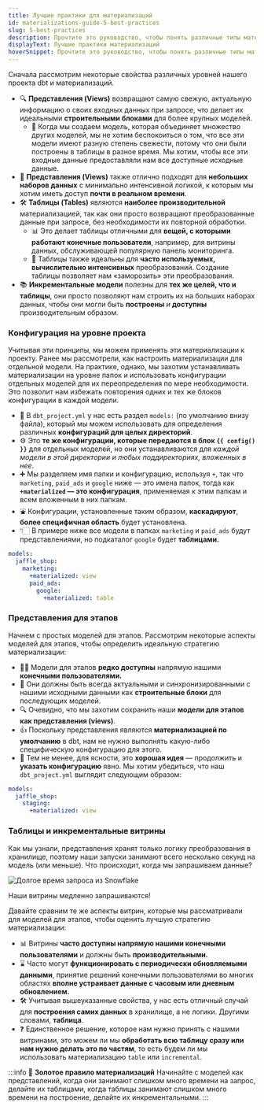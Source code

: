```yaml
---
title: Лучшие практики для материализаций
id: materializations-guide-5-best-practices
slug: 5-best-practices
description: Прочтите это руководство, чтобы понять различные типы материализаций, которые вы можете создать в dbt.
displayText: Лучшие практики материализаций
hoverSnippet: Прочтите это руководство, чтобы понять различные типы материализаций, которые вы можете создать в dbt.
---
```


Сначала рассмотрим некоторые свойства различных уровней нашего проекта dbt и материализаций.

- 🔍 **Представления (Views)** возвращают самую свежую, актуальную информацию о своих входных данных при запросе, что делает их идеальными **строительными блоками** для более крупных моделей.
  - 🧶 Когда мы создаем модель, которая объединяет множество других моделей, мы не хотим беспокоиться о том, что все эти модели имеют разную степень свежести, потому что они были построены в таблицы в разное время. Мы хотим, чтобы все эти входные данные предоставляли нам все доступные исходные данные.
- 🤏 **Представления (Views)** также отлично подходят для **небольших наборов данных** с минимально интенсивной логикой, к которым мы хотим иметь доступ **почти в реальном времени**.
- 🛠️ **Таблицы (Tables)** являются **наиболее производительной** материализацией, так как они просто возвращают преобразованные данные при запросе, без необходимости их повторной обработки.
  - 📊 Это делает таблицы отличными для **вещей, с которыми работают конечные пользователи**, например, для витрины данных, обслуживающей популярную панель мониторинга.
  - 💪 Таблицы также идеальны для **часто используемых, вычислительно интенсивных** преобразований. Создание таблицы позволяет нам «заморозить» эти преобразования.
- 📚 **Инкрементальные модели** полезны для **тех же целей, что и таблицы**, они просто позволяют нам строить их на больших наборах данных, чтобы они могли быть **построены** _и_ **доступны** производительным образом.

### Конфигурация на уровне проекта

Учитывая эти принципы, мы можем применять эти материализации к проекту. Ранее мы рассмотрели, как настроить материализации для отдельной модели. На практике, однако, мы захотим устанавливать материализации на уровне папок и использовать конфигурации отдельных моделей для их переопределения по мере необходимости. Это позволит нам избежать повторения одних и тех же блоков конфигурации в каждой модели.

- 📂 В `dbt_project.yml` у нас есть раздел `models:` (по умолчанию внизу файла), который мы можем использовать для определения различных **конфигураций для целых директорий**.
- ⚙️ Это **те же конфигурации, которые передаются в блок `{{ config() }}`** для отдельных моделей, но они устанавливаются для _каждой модели в этой директории и любых поддиректориях, вложенных в нее_.
- ➕ Мы разделяем имя папки и конфигурацию, используя `+`, так что `marketing`, `paid_ads` и `google` ниже — это имена папок, тогда как **`+materialized` — это конфигурация**, применяемая к этим папкам и всем вложенным в них папкам.
- ⛲ Конфигурации, установленные таким образом, **каскадируют**, **более специфичная область** будет установлена.
- 👇🏻 В примере ниже все модели в папках `marketing` и `paid_ads` будут представлениями, но подкаталог `google` будет **таблицами.**

```yaml
models:
  jaffle_shop:
    marketing:
      +materialized: view
      paid_ads:
        google:
          +materialized: table
```

### Представления для этапов

Начнем с простых моделей для этапов. Рассмотрим некоторые аспекты моделей для этапов, чтобы определить идеальную стратегию материализации:

- 🙅‍♀️ Модели для этапов **редко доступны** напрямую нашими **конечными пользователями.**
- 🧱 Они должны быть всегда актуальными и синхронизированными с нашими исходными данными как **строительные блоки** для последующих моделей.
- 🔍 Очевидно, что мы захотим сохранить наши **модели для этапов как представления (views)**.
- 👍 Поскольку представления являются **материализацией по умолчанию** в dbt, нам не нужно выполнять какую-либо специфическую конфигурацию для этого.
- 💎 Тем не менее, для ясности, это **хорошая идея** — продолжить и **указать конфигурацию** явно. Мы хотим убедиться, что наш `dbt_project.yml` выглядит следующим образом:

```yaml
models:
  jaffle_shop:
    staging:
      +materialized: view
```

### Таблицы и инкрементальные витрины

Как мы узнали, представления хранят только логику преобразования в хранилище, поэтому наши запуски занимают всего несколько секунд на модель (или меньше). Что происходит, когда мы запрашиваем данные?

![Долгое время запроса из Snowflake](/img/best-practices/materializations/snowflake-query-timing.png)

Наши витрины медленно запрашиваются!

Давайте сравним те же аспекты витрин, которые мы рассматривали для моделей для этапов, чтобы оценить лучшую стратегию материализации:

- 📊 Витрины **часто доступны напрямую нашими конечными пользователями** и должны быть **производительными.**
- ⌛ Часто могут **функционировать с периодически обновляемыми данными**, принятие решений конечными пользователями во многих областях **вполне устраивает данные с часовым или дневным обновлением.**
- 🛠️ Учитывая вышеуказанные свойства, у нас есть отличный случай для **построения самих данных** в хранилище, а не логики. Другими словами, **таблица**.
- ❓ Единственное решение, которое нам нужно принять с нашими витринами, это можем ли мы **обработать всю таблицу сразу или нам нужно делать это по частям**, то есть будем ли мы использовать материализацию `table` или `incremental`.

:::info
🔑 **Золотое правило материализаций** Начинайте с моделей как представлений, когда они занимают слишком много времени на запрос, делайте их таблицами, когда таблицы занимают слишком много времени на построение, делайте их инкрементальными.
:::